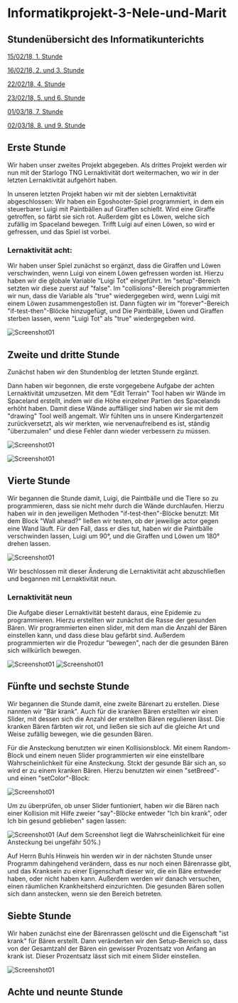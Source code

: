 # Informatikprojekt-3-Nele-und-Marit
## Stundenübersicht des Informatikunterichts

[15/02/18, 1. Stunde](#1)

[16/02/18, 2. und 3. Stunde](#2)

[22/02/18, 4. Stunde](#3)

[23/02/18, 5. und 6. Stunde](#4)

[01/03/18, 7. Stunde](#5)

[02/03/18, 8. und 9. Stunde](#6)


## Erste Stunde<a name="1"></a>

Wir haben  unser zweites Projekt abgegeben. Als drittes Projekt werden wir nun mit der Starlogo TNG Lernaktivität dort weitermachen, wo wir in der letzten Lernaktivität aufgehört haben. 

In unseren letzten Projekt haben wir mit der siebten Lernaktivität abgeschlossen: Wir haben ein Egoshooter-Spiel programmiert, in dem ein steuerbarer Luigi mit Paintbällen auf Giraffen schießt. Wird eine Giraffe getroffen, so färbt sie sich rot. Außerdem gibt es Löwen, welche sich zufällig im Spaceland bewegen. Trifft Luigi auf einen Löwen, so wird er gefressen, und das Spiel ist vorbei.

### Lernaktivität acht:

Wir haben unser Spiel zunächst so ergänzt, dass die Giraffen und Löwen verschwinden, wenn Luigi von einem Löwen gefressen worden ist.
Hierzu haben wir die globale Variable "Luigi Tot" eingeführt. Im "setup"-Bereich setzten wir diese zuerst auf "false". Im "collisions"-Bereich programmierten wir nun, dass die Variable als "true" wiedergegeben wird, wenn Luigi mit einem Löwen zusammengestoßen ist.
Dann fügten wir im "forever"-Bereich "if-test-then"-Blöcke hinzugefügt, und Die Paintbälle, Löwen und Giraffen sterben lassen, wenn "Luigi Tot" als "true" wiedergegeben wird.

![Screenshot01](Bilder/Screenshot.sltng.29.png "sltng")


## Zweite und dritte Stunde<a name="2"></a>

Zunächst haben wir den Stundenblog der letzten Stunde ergänzt.

Dann haben wir begonnen, die erste vorgegebene Aufgabe der achten Lernaktivität umzusetzen. Mit dem "Edit Terrain" Tool haben wir Wände im Spaceland erstellt, indem wir die Höhe einzelner Partien des Spacelands erhöht haben. Damit diese Wände auffälliger sind haben wir sie mit dem "drawing" Tool weiß angemalt. Wir fühlten uns in unsere Kindergartenzeit zurückversetzt, als wir merkten, wie nervenaufreibend es ist, ständig "überzumalen" und diese Fehler dann wieder verbessern zu müssen.

![Screenshot01](Bilder/Screenshot.sltng.31.png "sltng")

![Screenshot01](Bilder/Screenshot.sltng.30.png "sltng")


## Vierte Stunde<a name="3"></a>

Wir begannen die Stunde damit, Luigi, die Paintbälle und die Tiere so zu programmieren, dass sie nicht mehr durch die Wände durchlaufen. Hierzu haben wir in den jeweiligen Methoden "if-test-then"-Blöcke benutzt: Mit dem Block "Wall ahead?" ließen wir testen, ob der jeweilige actor gegen eine Wand läuft. Für den Fall, dass er dies tut, haben wir die Paintbälle verschwinden lassen, Luigi um 90°, und die Giraffen und Löwen um 180° drehen lassen.  

![Screenshot01](Bilder/Screenshot.sltng.32.png "sltng")

Wir beschlossen mit dieser Änderung die Lernaktivität acht abzuschließen und begannen mit Lernaktivität neun.

### Lernaktivität neun

Die Aufgabe dieser Lernaktivität besteht daraus, eine Epidemie zu programmieren. Hierzu erstellten wir zunächst die Rasse der gesunden Bären. Wir programmierten einen slider, mit dem man die Anzahl der Bären einstellen kann, und dass diese blau gefärbt sind. Außerdem programmierten wir die Prozedur "bewegen", nach der die gesunden Bären sich willkürlich bewegen.

![Screenshot01](Bilder/Screenshot.sltng.33.png "sltng")
![Screenshot01](Bilder/Screenshot.sltng.34.png "sltng")


## Fünfte und sechste Stunde<a name="4"></a>

Wir begannen die Stunde damit, eine zweite Bärenart zu erstellen. Diese nannten wir "Bär krank". Auch für die kranken Bären erstellten wir einen Slider, mit dessen sich die Anzahl der erstellten Bären regulieren lässt. Die kranken Bären färbten wir rot, und ließen sie sich auf die gleiche Art und Weise zufällig bewegen, wie die gesunden Bären.

Für die Ansteckung benutzten wir einen Kollisionsblock. Mit einem Random-Block und einem neuen Slider programmierten wir eine einstellbare Wahrscheinlichkeit für eine Ansteckung. Stckt der gesunde Bär sich an, so wird er zu einem kranken Bären. Hierzu benutzten wir einen "setBreed"- und einen "setColor"-Block:

![Screenshot01](Bilder/Screenshot.sltng.35.png "sltng")

Um zu überprüfen, ob unser Slider funtioniert, haben wir die Bären nach einer Kollision mit Hilfe zweier "say"-Blöcke entweder "Ich bin krank", oder Ich bin gesund geblieben" sagen lassen:

![Screenshot01](Bilder/Screenshot.sltng.36.png "sltng")
(Auf dem Screenshot liegt die Wahrscheinlichkeit für eine Ansteckung bei ungefähr 50%.)

Auf Herrn Buhls Hinweis hin werden wir in der nächsten Stunde unser Programm dahingehend verändern, dass es nur noch einen Bärenrasse gibt, und das Kranksein zu einer Eigenschaft dieser wir, die ein Bäre entweder haben, oder nicht haben kann.
Außerdem werden wir danach versuchen, einen räumlichen Krankheitsherd einzurichten. Die gesunden Bären sollen sich dann anstecken, wenn sie den Bereich betreten.

## Siebte Stunde<a name="5"></a>

Wir haben zunächst eine der Bärenrassen gelöscht und die Eigenschaft "ist krank" für Bären erstellt. Dann veränderten wir den Setup-Bereich so, dass von der Gesamtzahl der Bären ein gewisser Prozentsatz von Anfang an krank ist. Dieser Prozentsatz lässt sich mit einem Slider einstellen.

![Screenshot01](Bilder/Screenshot.sltng.37.png "sltng")

## Achte und neunte Stunde<a name="6"></a>



